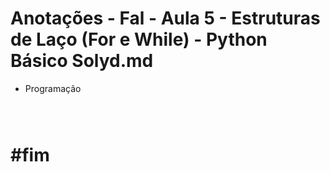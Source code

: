 # Anotações - Fal - Aula 5 - Estruturas de Laço (For e While) - Python Básico Solyd.md

* Programação

```



```

# #fim
